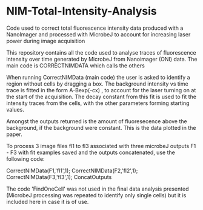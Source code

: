 # NIM-Total-Intensity-Analysis
Code used to correct total fluorescence intensity data produced with a NanoImager and processed with MicrobeJ to account for increasing laser power during image acquisition

This repository contains all the code used to analyse traces of fluorescence intensity over time generated by MicrobeJ from Nanoimager (ONI) data. The main code is CORRECTNIMDATA which calls the others

When running CorrectNIMData (main code) the user is asked to identify a region without cells by dragging a box. The background intensity vs time trace is fitted in the form A-Bexp(-cx) , to account for the laser turning on at the start of the acquisition. The decay constant from this fit is used to fit the intensity traces from the cells, with the other parameters forming starting values.

Amongst the outputs returned is the amount of fluoresecence above the background, if the background were constant. This is the data plotted in the paper.

To process 3 image files fl1 to fl3 associated with three microbeJ outputs F1 - F3 with fit examples saved and the outputs concatenated, use the following code:

CorrectNIMData(F1,'fl1',1);
CorrectNIMData(F2,'fl2',1);
CorrectNIMData(F3,'fl3',1);
ConcatOutputs

The code 'FindOneCell' was not used in the final data analysis presented (MicrobeJ processing was repeated to identify only single cells) but it is included here in case it is of use.
